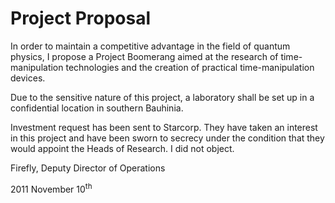 # Project Proposal

In order to maintain a competitive advantage in the field of quantum physics, I propose a Project Boomerang aimed at the research of time-manipulation technologies and the creation of practical time-manipulation devices.

Due to the sensitive nature of this project, a laboratory shall be set up in a confidential location in southern Bauhinia.

Investment request has been sent to Starcorp. They have taken an interest in this project and have been sworn to secrecy under the condition that they would appoint the Heads of Research. I did not object.

<div class="signature">

Firefly, Deputy Director of Operations

2011 November 10<sup>th</sup>

</div>